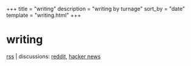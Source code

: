 +++
title = "writing"
description = "writing by turnage"
sort_by = "date"
template = "writing.html"
+++

# writing

<p class="caption"><a href="/rss.xml">rss</a> | discussions: <a href="https://www.reddit.com/domain/paytonturnage.com/">reddit</a>, <a href="https://news.ycombinator.com/from?site=paytonturnage.com">hacker news</a></p>

